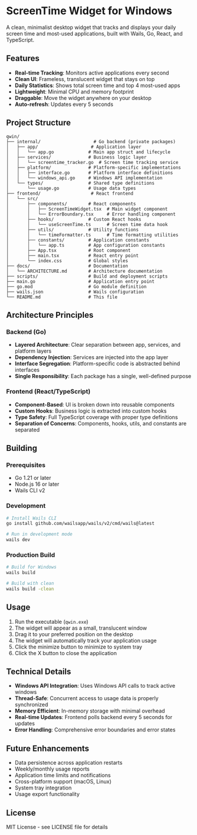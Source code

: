 # ScreenTime Widget for Windows

A clean, minimalist desktop widget that tracks and displays your daily screen time and most-used applications, built with Wails, Go, React, and TypeScript.

## Features

- **Real-time Tracking**: Monitors active applications every second
- **Clean UI**: Frameless, translucent widget that stays on top
- **Daily Statistics**: Shows total screen time and top 4 most-used apps
- **Lightweight**: Minimal CPU and memory footprint
- **Draggable**: Move the widget anywhere on your desktop
- **Auto-refresh**: Updates every 5 seconds

## Project Structure

```
qwin/
├── internal/                    # Go backend (private packages)
│   ├── app/                    # Application layer
│   │   └── app.go             # Main app struct and lifecycle
│   ├── services/              # Business logic layer
│   │   └── screentime_tracker.go  # Screen time tracking service
│   ├── platform/              # Platform-specific implementations
│   │   ├── interface.go       # Platform interface definitions
│   │   └── windows_api.go     # Windows API implementation
│   └── types/                 # Shared type definitions
│       └── usage.go           # Usage data types
├── frontend/                   # React frontend
│   └── src/
│       ├── components/        # React components
│       │   ├── ScreenTimeWidget.tsx  # Main widget component
│       │   └── ErrorBoundary.tsx     # Error handling component
│       ├── hooks/             # Custom React hooks
│       │   └── useScreenTime.ts      # Screen time data hook
│       ├── utils/             # Utility functions
│       │   └── timeFormatter.ts      # Time formatting utilities
│       ├── constants/         # Application constants
│       │   └── app.ts         # App configuration constants
│       ├── App.tsx            # Root component
│       ├── main.tsx           # React entry point
│       └── index.css          # Global styles
├── docs/                      # Documentation
│   └── ARCHITECTURE.md        # Architecture documentation
├── scripts/                   # Build and deployment scripts
├── main.go                    # Application entry point
├── go.mod                     # Go module definition
├── wails.json                 # Wails configuration
└── README.md                  # This file
```

## Architecture Principles

### Backend (Go)

- **Layered Architecture**: Clear separation between app, services, and platform layers
- **Dependency Injection**: Services are injected into the app layer
- **Interface Segregation**: Platform-specific code is abstracted behind interfaces
- **Single Responsibility**: Each package has a single, well-defined purpose

### Frontend (React/TypeScript)

- **Component-Based**: UI is broken down into reusable components
- **Custom Hooks**: Business logic is extracted into custom hooks
- **Type Safety**: Full TypeScript coverage with proper type definitions
- **Separation of Concerns**: Components, hooks, utils, and constants are separated

## Building

### Prerequisites

- Go 1.21 or later
- Node.js 16 or later
- Wails CLI v2

### Development

```bash
# Install Wails CLI
go install github.com/wailsapp/wails/v2/cmd/wails@latest

# Run in development mode
wails dev
```

### Production Build

```bash
# Build for Windows
wails build

# Build with clean
wails build -clean
```

## Usage

1. Run the executable (`qwin.exe`)
2. The widget will appear as a small, translucent window
3. Drag it to your preferred position on the desktop
4. The widget will automatically track your application usage
5. Click the minimize button to minimize to system tray
6. Click the X button to close the application

## Technical Details

- **Windows API Integration**: Uses Windows API calls to track active windows
- **Thread-Safe**: Concurrent access to usage data is properly synchronized
- **Memory Efficient**: In-memory storage with minimal overhead
- **Real-time Updates**: Frontend polls backend every 5 seconds for updates
- **Error Handling**: Comprehensive error boundaries and error states

## Future Enhancements

- Data persistence across application restarts
- Weekly/monthly usage reports
- Application time limits and notifications
- Cross-platform support (macOS, Linux)
- System tray integration
- Usage export functionality

## License

MIT License - see LICENSE file for details
